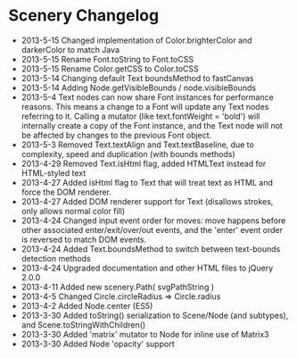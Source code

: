 
Scenery Changelog
=================

* 2013-5-15 Changed implementation of Color.brighterColor and darkerColor to match Java
* 2013-5-15 Rename Font.toString to Font.toCSS
* 2013-5-15 Rename Color.getCSS to Color.toCSS
* 2013-5-14 Changing default Text boundsMethod to fastCanvas
* 2013-5-14 Adding Node.getVisibleBounds / node.visibleBounds
* 2013-5-4  Text nodes can now share Font instances for performance reasons. This means a change to a Font will update
            any Text nodes referring to it. Calling a mutator (like text.fontWeight = 'bold') will internally create a
            copy of the Font instance, and the Text node will not be affected by changes to the previous Font object.
* 2013-5-3  Removed Text.textAlign and Text.textBaseline, due to complexity, speed and duplication (with bounds methods)
* 2013-4-29 Removed Text.isHtml flag, added HTMLText instead for HTML-styled text
* 2013-4-27 Added isHtml flag to Text that will treat text as HTML and force the DOM renderer.
* 2013-4-27 Added DOM renderer support for Text (disallows strokes, only allows normal color fill)
* 2013-4-24 Changed input event order for moves: move happens before other associated enter/exit/over/out events,
            and the 'enter' event order is reversed to match DOM events.
* 2013-4-24 Added Text.boundsMethod to switch between text-bounds detection methods
* 2013-4-24 Upgraded documentation and other HTML files to jQuery 2.0.0
* 2013-4-11 Added new scenery.Path( svgPathString )
* 2013-4-5  Changed Circle.circleRadius => Circle.radius
* 2013-4-2  Added Node.center (ES5)
* 2013-3-30 Added toString() serialization to Scene/Node (and subtypes), and Scene.toStringWithChildren()
* 2013-3-30 Added 'matrix' mutator to Node for inline use of Matrix3
* 2013-3-30 Added Node 'opacity' support
